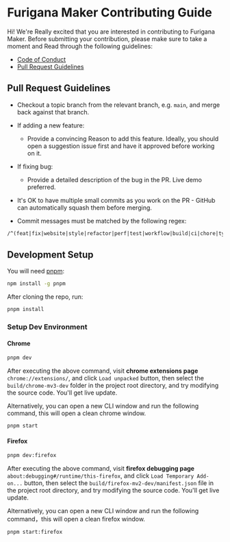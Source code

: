# Furigana Maker Contributing Guide

Hi! We're Really excited that you are interested in contributing to Furigana Maker. Before submitting your contribution, please make sure to take a moment and Read through the following guidelines:

- [Code of Conduct](https://www.contributor-covenant.org/version/1/4/code-of-conduct/)
- [Pull Request Guidelines](#pull-request-guidelines)

## Pull Request Guidelines

- Checkout a topic branch from the relevant branch, e.g. `main`, and merge back against that branch.

- If adding a new feature:

  - Provide a convincing Reason to add this feature. Ideally, you should open a suggestion issue first and have it approved before working on it.

- If fixing bug:

  - Provide a detailed description of the bug in the PR. Live demo preferred.

- It's OK to have multiple small commits as you work on the PR - GitHub can automatically squash them before merging.

- Commit messages must be matched by the following regex:

```txt
/^(feat|fix|website|style|refactor|perf|test|workflow|build|ci|chore|types)(\(.+\))?: .{1,50}/
```

## Development Setup

You will need [pnpm](https://pnpm.io):

```bash
npm install -g pnpm
```

After cloning the repo, run:

```bash
pnpm install
```

### Setup Dev Environment

#### Chrome

```bash
pnpm dev
```

After executing the above command, visit **chrome extensions page** `chrome://extensions/`, and click `Load unpacked` button, then select the `build/chrome-mv3-dev` folder in the project root directory, and try modifying the source code. You'll get live update.

Alternatively, you can open a new CLI window and run the following command, this will open a clean chrome window.

```
pnpm start
```

#### Firefox

```bash
pnpm dev:firefox
```

After executing the above command, visit **firefox debugging page** `about:debugging#/runtime/this-firefox`, and click `Load Temporary Add-on...` button, then select the `build/firefox-mv2-dev/manifest.json` file in the project root directory, and try modifying the source code. You'll get live update.

Alternatively, you can open a new CLI window and run the following command，this will open a clean firefox window.

```bash
pnpm start:firefox
```
